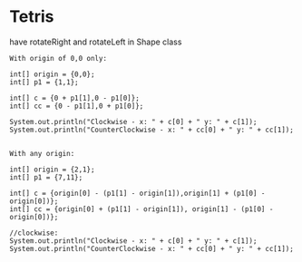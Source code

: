# Tetris

have rotateRight and rotateLeft in Shape class

    With origin of 0,0 only:
    
    int[] origin = {0,0};
    int[] p1 = {1,1};
    
    int[] c = {0 + p1[1],0 - p1[0]};
    int[] cc = {0 - p1[1],0 + p1[0]};
    
    System.out.println("Clockwise - x: " + c[0] + " y: " + c[1]);
    System.out.println("CounterClockwise - x: " + cc[0] + " y: " + cc[1]);
    
    
    With any origin:
    
    int[] origin = {2,1};
    int[] p1 = {7,11};
    
    int[] c = {origin[0] - (p1[1] - origin[1]),origin[1] + (p1[0] - origin[0])};
    int[] cc = {origin[0] + (p1[1] - origin[1]), origin[1] - (p1[0] - origin[0])};

    //clockwise:
    System.out.println("Clockwise - x: " + c[0] + " y: " + c[1]);
    System.out.println("CounterClockwise - x: " + cc[0] + " y: " + cc[1]);
